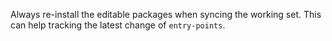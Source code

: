 Always re-install the editable packages when syncing the working set. This can help tracking the latest change of `entry-points`.

